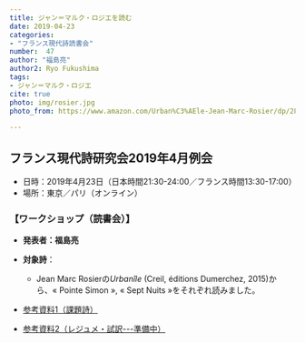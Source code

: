 ```yaml
---
title: ジャン＝マルク・ロジエを読む
date: 2019-04-23
categories:
- "フランス現代詩読書会"
number:  47
author: "福島亮"
author2: Ryo Fukushima
tags:
- ジャン＝マルク・ロジエ
cite: true
photo: img/rosier.jpg
photo_from: https://www.amazon.com/Urban%C3%AEle-Jean-Marc-Rosier/dp/2847911871

---
```


## フランス現代詩研究会2019年4月例会

- 日時：2019年4月23日（日本時間21:30-24:00／フランス時間13:30-17:00）
- 場所：東京／パリ（オンライン）

<!--more-->

### 【ワークショップ（読書会）】

- **発表者：福島亮**

- **対象詩**：

	- Jean Marc Rosierの*Urbanîle* (Creil, éditions Dumerchez, 2015)から、« Pointe Simon », « Sept Nuits »をそれぞれ読みました。

- [参考資料1（課題詩）](https://groups.google.com/d/msg/poesiecontemporaine/xUOZ2eYYa24/ktdcYBsAAgAJ)
- [参考資料2（レジュメ・試訳---準備中）]()

